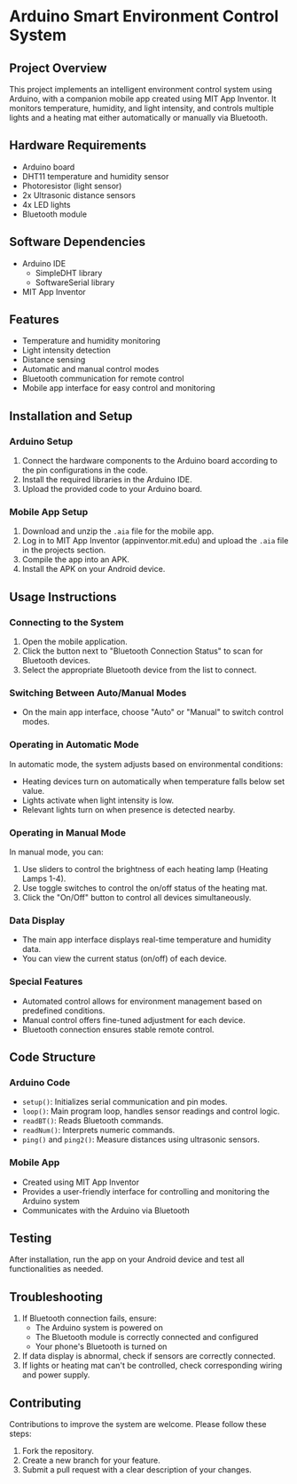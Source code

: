 # Arduino Smart Environment Control System

## Project Overview
This project implements an intelligent environment control system using Arduino, with a companion mobile app created using MIT App Inventor. It monitors temperature, humidity, and light intensity, and controls multiple lights and a heating mat either automatically or manually via Bluetooth.

## Hardware Requirements
- Arduino board
- DHT11 temperature and humidity sensor
- Photoresistor (light sensor)
- 2x Ultrasonic distance sensors
- 4x LED lights
- Bluetooth module

## Software Dependencies
- Arduino IDE
  - SimpleDHT library
  - SoftwareSerial library
- MIT App Inventor

## Features
- Temperature and humidity monitoring
- Light intensity detection
- Distance sensing
- Automatic and manual control modes
- Bluetooth communication for remote control
- Mobile app interface for easy control and monitoring

## Installation and Setup
### Arduino Setup
1. Connect the hardware components to the Arduino board according to the pin configurations in the code.
2. Install the required libraries in the Arduino IDE.
3. Upload the provided code to your Arduino board.

### Mobile App Setup
1. Download and unzip the `.aia` file for the mobile app.
2. Log in to MIT App Inventor (appinventor.mit.edu) and upload the `.aia` file in the projects section.
3. Compile the app into an APK.
4. Install the APK on your Android device.

## Usage Instructions

### Connecting to the System
1. Open the mobile application.
2. Click the button next to "Bluetooth Connection Status" to scan for Bluetooth devices.
3. Select the appropriate Bluetooth device from the list to connect.

### Switching Between Auto/Manual Modes
- On the main app interface, choose "Auto" or "Manual" to switch control modes.

### Operating in Automatic Mode
In automatic mode, the system adjusts based on environmental conditions:
- Heating devices turn on automatically when temperature falls below set value.
- Lights activate when light intensity is low.
- Relevant lights turn on when presence is detected nearby.

### Operating in Manual Mode
In manual mode, you can:
1. Use sliders to control the brightness of each heating lamp (Heating Lamps 1-4).
2. Use toggle switches to control the on/off status of the heating mat.
3. Click the "On/Off" button to control all devices simultaneously.

### Data Display
- The main app interface displays real-time temperature and humidity data.
- You can view the current status (on/off) of each device.

### Special Features
- Automated control allows for environment management based on predefined conditions.
- Manual control offers fine-tuned adjustment for each device.
- Bluetooth connection ensures stable remote control.

## Code Structure
### Arduino Code
- `setup()`: Initializes serial communication and pin modes.
- `loop()`: Main program loop, handles sensor readings and control logic.
- `readBT()`: Reads Bluetooth commands.
- `readNum()`: Interprets numeric commands.
- `ping()` and `ping2()`: Measure distances using ultrasonic sensors.

### Mobile App
- Created using MIT App Inventor
- Provides a user-friendly interface for controlling and monitoring the Arduino system
- Communicates with the Arduino via Bluetooth

## Testing
After installation, run the app on your Android device and test all functionalities as needed.

## Troubleshooting
1. If Bluetooth connection fails, ensure:
   - The Arduino system is powered on
   - The Bluetooth module is correctly connected and configured
   - Your phone's Bluetooth is turned on
2. If data display is abnormal, check if sensors are correctly connected.
3. If lights or heating mat can't be controlled, check corresponding wiring and power supply.

## Contributing
Contributions to improve the system are welcome. Please follow these steps:
1. Fork the repository.
2. Create a new branch for your feature.
3. Submit a pull request with a clear description of your changes.